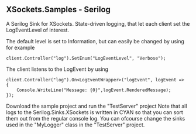## XSockets.Samples - Serilog

A Serilog Sink for XSockets.
State-driven logging, that let each client set the LogEventLevel of interest.


The default level is set to Information, but can easily be changed by using for example

    client.Controller("log").SetEnum("LogEventLevel", "Verbose");

The client listens to the LogEvent by using

    client.Controller("log").On<LogEventWrapper>("logEvent", logEvent =>
    {
        Console.WriteLine("Message: {0}",logEvent.RenderedMessage);                    
    });

Download the sample project and run the "TestServer" project
Note that all logs to the Serilog.Sinks.XSockets is written in CYAN so that you can sort them out from the regular console log.
You can ofcourse change the sinks used in the "MyLogger" class in the "TestServer" project.